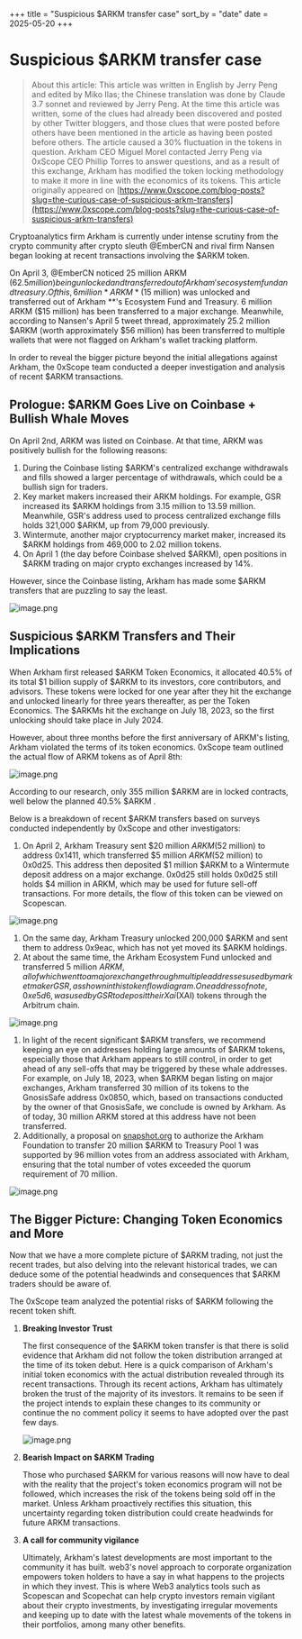 +++
title = "Suspicious $ARKM transfer case"
sort_by = "date"
date = 2025-05-20
+++
# Suspicious $ARKM transfer case

> About this article: This article was written in English by Jerry Peng and edited by Miko Ilas; the Chinese translation was done by Claude 3.7 sonnet and reviewed by Jerry Peng. At the time this article was written, some of the clues had already been discovered and posted by other Twitter bloggers, and those clues that were posted before others have been mentioned in the article as having been posted before others. The article caused a 30% fluctuation in the tokens in question. Arkham CEO Miguel Morel contacted Jerry Peng via 0xScope CEO Phillip Torres to answer questions, and as a result of this exchange, Arkham has modified the token locking methodology to make it more in line with the economics of its tokens. This article originally appeared on [https://www.0xscope.com/blog-posts?slug=the-curious-case-of-suspicious-arkm-transfers](https://www.0xscope.com/blog-posts?slug=the-curious-case-of-suspicious-arkm-transfers)
> 

Cryptoanalytics firm Arkham is currently under intense scrutiny from the crypto community after crypto sleuth @EmberCN and rival firm Nansen began looking at recent transactions involving the $ARKM token.

 On April 3, @EmberCN noticed 25 million ARKM ($62.5 million) being unlocked and transferred out of Arkham's ecosystem fund and treasury. Of this, 6 million *ARKM* ($15 million) was unlocked and transferred out of Arkham  **'s Ecosystem Fund and Treasury. 6 million ARKM ($15 million) has been transferred to a major exchange. Meanwhile, according to Nansen's April 5 tweet thread, approximately 25.2 million $ARKM (worth approximately $56 million) has been transferred to multiple wallets that were not flagged on Arkham's wallet tracking platform.

 In order to reveal the bigger picture beyond the initial allegations against Arkham, the 0xScope team conducted a deeper investigation and analysis of recent $ARKM transactions.

## **Prologue: $ARKM Goes Live on Coinbase + Bullish Whale Moves**

 On April 2nd, ARKM was listed on Coinbase. At that time, ARKM was positively bullish for the following reasons:

1.  During the Coinbase listing $ARKM's centralized exchange withdrawals and fills showed a larger percentage of withdrawals, which could be a bullish sign for traders.
2.  Key market makers increased their ARKM holdings. For example, GSR increased its $ARKM holdings from 3.15 million to 13.59 million. Meanwhile, GSR's address used to process centralized exchange fills holds 321,000 $ARKM, up from 79,000 previously.
3.  Wintermute, another major cryptocurrency market maker, increased its $ARKM holdings from 469,000 to 2.02 million tokens.
4.  On April 1 (the day before Coinbase shelved $ARKM), open positions in $ARKM trading on major crypto exchanges increased by 14%.

 However, since the Coinbase listing, Arkham has made some $ARKM transfers that are puzzling to say the least.

![image.png](/images/arkm_en/image1.png)

## **Suspicious $ARKM Transfers and Their Implications**

 When Arkham first released $ARKM Token Economics, it allocated 40.5% of its total $1 billion supply of $ARKM to its investors, core contributors, and advisors. These tokens were locked for one year after they hit the exchange and unlocked linearly for three years thereafter, as per the Token Economics. The $ARKMs hit the exchange on July 18, 2023, so the first unlocking should take place in July 2024.

 However, about three months before the first anniversary of ARKM's listing, Arkham violated the terms of its token economics. 0xScope team outlined the actual flow of ARKM tokens as of April 8th:

![image.png](/images/arkm/image2.png)

 According to our research, only 355 million $ARKM are in locked contracts, well below the planned 40.5% $ARKM *.*

 Below is a breakdown of recent $ARKM transfers based on surveys conducted independently by 0xScope and other investigators:

1.  On April 2, Arkham Treasury sent $20 million $ARKM ($52 million) to address 0x1411, which transferred $5 million $ARKM ($52 million) to 0x0d25. This address then deposited $1 million $ARKM to a Wintermute deposit address on a major exchange. 0x0d25 still holds 0x0d25 still holds $4 million in ARKM, which may be used for future sell-off transactions. For more details, the flow of this token can be viewed on Scopescan.

![image.png](/images/arkm/image3.png)

1.  On the same day, Arkham Treasury unlocked 200,000 $ARKM and sent them to address 0x9eac, which has not yet moved its $ARKM holdings.
2.  At about the same time, the Arkham Ecosystem Fund unlocked and transferred 5 million $ARKM, all of which went to a major exchange through multiple addresses used by market maker GSR, as shown in this token flow diagram. One address of note, 0xe5d6, was used by GSR to deposit their Xai ($XAI) tokens through the Arbitrum chain.

![image.png](/images/arkm/image4.png)

1.  In light of the recent significant $ARKM transfers, we recommend keeping an eye on addresses holding large amounts of $ARKM tokens, especially those that Arkham appears to still control, in order to get ahead of any sell-offs that may be triggered by these whale addresses. For example, on July 18, 2023, when $ARKM began listing on major exchanges, Arkham transferred 30 million of its tokens to the GnosisSafe address 0x0850, which, based on transactions conducted by the owner of that GnosisSafe, we conclude is owned by Arkham. As of today, 30 million ARKM stored at this address have not been transferred.
2.  Additionally, a proposal on [snapshot.org](http://snapshot.org) to authorize the Arkham Foundation to transfer 20 million $ARKM to Treasury Pool 1 was supported by 96 million votes from an address associated with Arkham, ensuring that the total number of votes exceeded the quorum requirement of 70 million.

![image.png](/images/arkm/image5.png)

## **The Bigger Picture: Changing Token Economics and More**

 Now that we have a more complete picture of $ARKM trading, not just the recent trades, but also delving into the relevant historical trades, we can deduce some of the potential headwinds and consequences that $ARKM traders should be aware of.

 The 0xScope team analyzed the potential risks of $ARKM following the recent token shift.

1. **Breaking Investor Trust**
    
     The first consequence of the $ARKM token transfer is that there is solid evidence that Arkham did not follow the token distribution arranged at the time of its token debut. Here is a quick comparison of Arkham's initial token economics with the actual distribution revealed through its recent transactions. Through its recent actions, Arkham has ultimately broken the trust of the majority of its investors. It remains to be seen if the project intends to explain these changes to its community or continue the no comment policy it seems to have adopted over the past few days.
    
    ![image.png](/images/arkm/image6.png)
    
2. **Bearish Impact on $ARKM Trading**
    
     Those who purchased $ARKM for various reasons will now have to deal with the reality that the project's token economics program will not be followed, which increases the risk of the tokens being sold off in the market. Unless Arkham proactively rectifies this situation, this uncertainty regarding token distribution could create headwinds for future ARKM transactions.
    
3. **A call for community vigilance**
    
     Ultimately, Arkham's latest developments are most important to the community it has built. web3's novel approach to corporate organization empowers token holders to have a say in what happens to the projects in which they invest. This is where Web3 analytics tools such as Scopescan and Scopechat can help crypto investors remain vigilant about their crypto investments, by investigating irregular movements and keeping up to date with the latest whale movements of the tokens in their portfolios, among many other benefits.